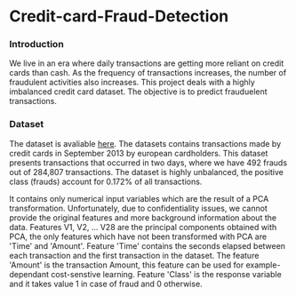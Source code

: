# Credit-card-Fraud-Detection
### Introduction
We live in an era where daily transactions are getting more reliant on credit cards than cash. As the frequency of transactions increases, 
the number of fraudulent activities also increases. This project deals with a highly imbalanced credit card dataset. The objective is to predict frauduelent transactions.

### Dataset
The dataset is avaliable [here](https://www.kaggle.com/mlg-ulb/creditcardfraud). The datasets contains transactions made by credit cards in September 2013 by european cardholders.
This dataset presents transactions that occurred in two days, where we have 492 frauds out of 284,807 transactions. The dataset is highly unbalanced, the positive class (frauds) account for 0.172% of all transactions.

It contains only numerical input variables which are the result of a PCA transformation. Unfortunately, due to confidentiality issues, we cannot provide the original features and more background information about the data. Features V1, V2, … V28 are the principal components obtained with PCA, the only features which have not been transformed with PCA are 'Time' and 'Amount'. Feature 'Time' contains the seconds elapsed between each transaction and the first transaction in the dataset. The feature 'Amount' is the transaction Amount, this feature can be used for example-dependant cost-senstive learning. Feature 'Class' is the response variable and it takes value 1 in case of fraud and 0 otherwise.


